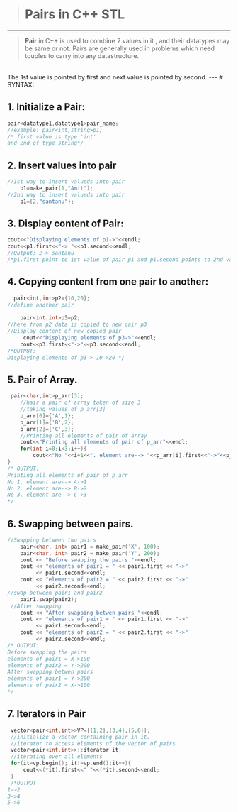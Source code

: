 > # Pairs in C++ STL
---
> **Pair** in C++ is used to combine 2 values in it , and their datatypes may be same or not. Pairs are generally used in problems which need touples to carry into any datastructure.
<br>
The 1st value is pointed by first and next value is pointed by second.
---
# SYNTAX:

## 1. Initialize a Pair:
```cpp
pair<datatype1,datatype1>pair_name;
//example: pair<int,string>p1;
/* first value is type 'int'
and 2nd of type string*/ 
```

## 2. Insert values into pair
```cpp
//1st way to insert valueds into pair
    p1=make_pair(1,"Amit");
//2nd way to insert valueds into pair
    p1={2,"santanu"};
```

## 3. Display content of Pair:
```cpp
cout<<"Displaying elements of p1->"<<endl;
cout<<p1.first<<"-> "<<p1.second<<endl;
//Output: 2-> santanu
/*p1.first point to 1st value of pair p1 and p1.second points to 2nd value of pair p1.
```
## 4. Copying content from one pair to another:
```cpp
  pair<int,int>p2={10,20};
//define another pair
    
    pair<int,int>p3=p2; 
//here from p2 data is copied to new pair p3
//Display content of new copied pair
     cout<<"Displaying elements of p3->"<<endl;
    cout<<p3.first<<"->"<<p3.second<<endl;
/*OUTPUT:
Displaying elements of p3-> 10->20 */ 
```

## 5. Pair of Array.
```cpp
 pair<char,int>p_arr[3];
    //hair a pair of array taken of size 3
    //taking values of p_arr[3]
    p_arr[0]={'A',1};
    p_arr[1]={'B',2};
    p_arr[2]={'C',3};
    //Printing all elements of pair of array
    cout<<"Printing all elements of pair of p_arr"<<endl;
    for(int i=0;i<3;i++){
        cout<<"No "<<i+1<<". element are--> "<<p_arr[i].first<<"->"<<p_arr[i].second<<endl;
}
/* OUTPUT:
Printing all elements of pair of p_arr
No 1. element are--> A->1
No 2. element are--> B->2
No 3. element are--> C->3
*/
```

## 6. Swapping between pairs.
```cpp
//Swapping between two pairs
    pair<char, int> pair1 = make_pair('X', 100);
    pair<char, int> pair2 = make_pair('Y', 200);
    cout << "Before swapping the pairs "<<endl;
    cout << "elements of pair1 = " << pair1.first << "->"
         << pair1.second<<endl;
    cout << "elements of pair2 = " << pair2.first << "->"
         << pair2.second<<endl;
//swap between pair1 and pair2
    pair1.swap(pair2);
 //After swapping
    cout << "After swapping betwen pairs "<<endl;
    cout << "elements of pair1 = " << pair1.first << "->"
         << pair1.second<<endl;
    cout << "elements of pair2 = " << pair2.first << "->"
         << pair2.second<<endl;
/* OUTPUT:
Before swapping the pairs
elements of pair1 = X->100
elements of pair2 = Y->200
After swapping betwen pairs
elements of pair1 = Y->200
elements of pair2 = X->100
*/
```

## 7. Iterators in Pair

```cpp
 vector<pair<int,int>>VP={{1,2},{3,4},{5,6}};
 //initialize a vector containing pair in it.
 //iterator to access elements of the vector of pairs
 vector<pair<int,int>>::iterator it;
 //iterating over all elements
 for(it=vp.begin(); it!=vp.end();it++){
     cout<<(*it).first<<" "<<(*it).second<<endl;
 }
 /*OUTPUT
1->2
3->4
5->6
```
